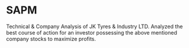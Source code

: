 # SAPM
Technical &amp; Company Analysis of JK Tyres &amp; Industry LTD. 
Analyzed the best course of action for an investor possessing the above mentioned company stocks to maximize profits.
